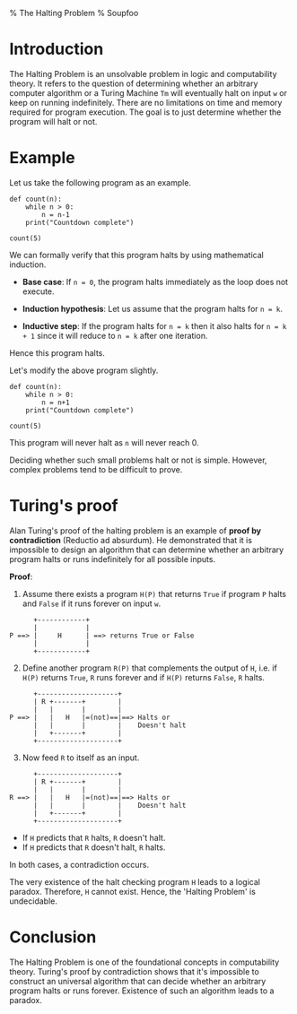 % The Halting Problem
% Soupfoo

# Introduction

The Halting Problem is an unsolvable problem in logic and computability theory.
It refers to the question of determining whether an arbitrary computer
algorithm or a Turing Machine `Tm` will eventually halt on input `w` or keep on
running indefinitely. There are no limitations on time and memory required for
program execution. The goal is to just determine whether the program will halt
or not.

# Example

Let us take the following program as an example.

```code
def count(n):
    while n > 0:
        n = n-1
    print("Countdown complete")

count(5)
```

We can formally verify that this program halts by using mathematical induction.

- **Base case**: If `n = 0`, the program halts immediately as the loop does not
  execute.

- **Induction hypothesis**: Let us assume that the program halts for `n = k`.

- **Inductive step**: If the program halts for `n = k` then it also halts for
  `n = k + 1` since it will reduce to `n = k` after one iteration.

Hence this program halts.

Let's modify the above program slightly.

```code
def count(n):
    while n > 0:
        n = n+1
    print("Countdown complete")

count(5)
```

This program will never halt as `n` will never reach 0.

Deciding whether such small problems halt or not is simple. However, complex
problems tend to be difficult to prove.

# Turing's proof

Alan Turing's proof of the halting problem is an example of **proof by
contradiction** (Reductio ad absurdum). He demonstrated that it is impossible
to design an algorithm that can determine whether an arbitrary program halts or
runs indefinitely for all possible inputs.

**Proof**:

1. Assume there exists a program `H(P)` that returns `True` if program `P`
   halts and `False` if it runs forever on input `w`.
```diagram
      +------------+
      |            |
P ==> |     H      | ==> returns True or False
      |            |
      +------------+
```

2. Define another program `R(P)` that complements the output of `H`, i.e. if
   `H(P)` returns `True`, `R` runs forever and if `H(P)` returns `False`, `R`
   halts.
```diagram
      +--------------------+
      | R +-------+        |
      |   |       |        |
P ==> |   |   H   |=(not)==|==> Halts or
      |   |       |        |    Doesn't halt
      |   +-------+        |
      +--------------------+

```

3. Now feed `R` to itself as an input.
```diagram
      +--------------------+
      | R +-------+        |
      |   |       |        |
R ==> |   |   H   |=(not)==|==> Halts or
      |   |       |        |    Doesn't halt
      |   +-------+        |
      +--------------------+
```
- If `H` predicts that `R` halts, `R` doesn't halt.
- If `H` predicts that `R` doesn't halt, `R` halts.

In both cases, a contradiction occurs.

The very existence of the halt checking program `H` leads to a logical paradox.
Therefore, `H` cannot exist. Hence, the 'Halting Problem' is undecidable.

# Conclusion

The Halting Problem is one of the foundational concepts in computability
theory. Turing's proof by contradiction shows that it's impossible to construct
an universal algorithm that can decide whether an arbitrary program halts or
runs forever. Existence of such an algorithm leads to a paradox.
